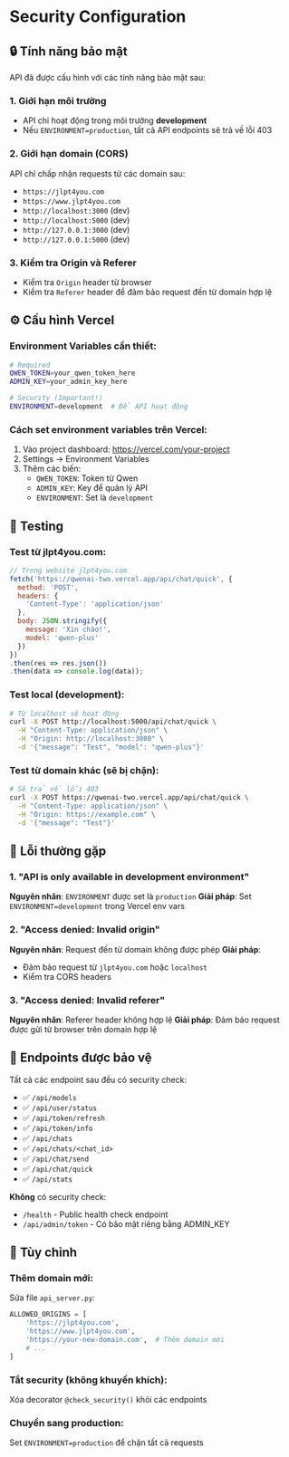 # Security Configuration

## 🔒 Tính năng bảo mật

API đã được cấu hình với các tính năng bảo mật sau:

### 1. **Giới hạn môi trường**
- API chỉ hoạt động trong môi trường **development**
- Nếu `ENVIRONMENT=production`, tất cả API endpoints sẽ trả về lỗi 403

### 2. **Giới hạn domain (CORS)**
API chỉ chấp nhận requests từ các domain sau:
- `https://jlpt4you.com`
- `https://www.jlpt4you.com`
- `http://localhost:3000` (dev)
- `http://localhost:5000` (dev)
- `http://127.0.0.1:3000` (dev)
- `http://127.0.0.1:5000` (dev)

### 3. **Kiểm tra Origin và Referer**
- Kiểm tra `Origin` header từ browser
- Kiểm tra `Referer` header để đảm bảo request đến từ domain hợp lệ

## ⚙️ Cấu hình Vercel

### Environment Variables cần thiết:

```bash
# Required
QWEN_TOKEN=your_qwen_token_here
ADMIN_KEY=your_admin_key_here

# Security (Important!)
ENVIRONMENT=development  # Để API hoạt động
```

### Cách set environment variables trên Vercel:

1. Vào project dashboard: https://vercel.com/your-project
2. Settings → Environment Variables
3. Thêm các biến:
   - `QWEN_TOKEN`: Token từ Qwen
   - `ADMIN_KEY`: Key để quản lý API
   - `ENVIRONMENT`: Set là `development`

## 🧪 Testing

### Test từ jlpt4you.com:
```javascript
// Trong website jlpt4you.com
fetch('https://qwenai-two.vercel.app/api/chat/quick', {
  method: 'POST',
  headers: {
    'Content-Type': 'application/json'
  },
  body: JSON.stringify({
    message: 'Xin chào!',
    model: 'qwen-plus'
  })
})
.then(res => res.json())
.then(data => console.log(data));
```

### Test local (development):
```bash
# Từ localhost sẽ hoạt động
curl -X POST http://localhost:5000/api/chat/quick \
  -H "Content-Type: application/json" \
  -H "Origin: http://localhost:3000" \
  -d '{"message": "Test", "model": "qwen-plus"}'
```

### Test từ domain khác (sẽ bị chặn):
```bash
# Sẽ trả về lỗi 403
curl -X POST https://qwenai-two.vercel.app/api/chat/quick \
  -H "Content-Type: application/json" \
  -H "Origin: https://example.com" \
  -d '{"message": "Test"}'
```

## 🚨 Lỗi thường gặp

### 1. "API is only available in development environment"
**Nguyên nhân**: `ENVIRONMENT` được set là `production`
**Giải pháp**: Set `ENVIRONMENT=development` trong Vercel env vars

### 2. "Access denied: Invalid origin"
**Nguyên nhân**: Request đến từ domain không được phép
**Giải pháp**: 
- Đảm bảo request từ `jlpt4you.com` hoặc `localhost`
- Kiểm tra CORS headers

### 3. "Access denied: Invalid referer"
**Nguyên nhân**: Referer header không hợp lệ
**Giải pháp**: Đảm bảo request được gửi từ browser trên domain hợp lệ

## 📝 Endpoints được bảo vệ

Tất cả các endpoint sau đều có security check:
- ✅ `/api/models`
- ✅ `/api/user/status`
- ✅ `/api/token/refresh`
- ✅ `/api/token/info`
- ✅ `/api/chats`
- ✅ `/api/chats/<chat_id>`
- ✅ `/api/chat/send`
- ✅ `/api/chat/quick`
- ✅ `/api/stats`

**Không** có security check:
- `/health` - Public health check endpoint
- `/api/admin/token` - Có bảo mật riêng bằng ADMIN_KEY

## 🔧 Tùy chỉnh

### Thêm domain mới:
Sửa file `api_server.py`:
```python
ALLOWED_ORIGINS = [
    'https://jlpt4you.com',
    'https://www.jlpt4you.com',
    'https://your-new-domain.com',  # Thêm domain mới
    # ...
]
```

### Tắt security (không khuyến khích):
Xóa decorator `@check_security()` khỏi các endpoints

### Chuyển sang production:
Set `ENVIRONMENT=production` để chặn tất cả requests
